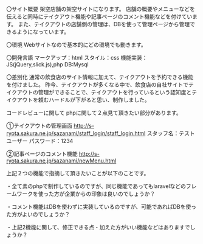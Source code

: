 〇サイト概要 架空店舗の架空サイトになります。 店舗の概要やメニューなどを伝えると同時にテイクアウト機能や記事ページのコメント機能などを付けています。 また、テイクアウトの店舗側の管理は、DBを使って管理ページから管理できるようになっています。

〇環境 Webサイトなので基本的にどの環境でも動きます。

〇開発言語 マークアップ：html スタイル：css 機能実装：JS(jQuery,slick.js),php DB:Mysql

〇差別化 通常の飲食店のサイト情報に加えて、テイクアウトを予約できる機能を付けました。 昨今、テイクアウトが多くなる中で、飲食店の自社サイトでテイクアウトの管理ができることで、テイクアウトを行っているという認知度とテイクアウトを頼むハードルが下がると思い、制作しました。

コードレビューに関して
phpに関して２点見て頂きたい部分があります。

①テイクアウトの管理画面
http://s-ryota.sakura.ne.jp/sazanami/staff_login/staff_login.html
スタッフ名：テストユーザー
パスワード：1234

②記事ページのコメント機能
http://s-ryota.sakura.ne.jp/sazanami/newMenu.html


上記２つの機能で指摘して頂きたいことが以下のことです。

・全て素のphpで制作しているのですが、同じ機能であってもlaravelなどのフレームワークを使った方が企業からの印象は良いのでしょうか？

・コメント機能はDBを使わずに実装しているのですが、可能であればDBを使った方がよいのでしょうか？

・上記2機能に関して、修正できる点・加えた方がいい機能などはありますでしょうか？